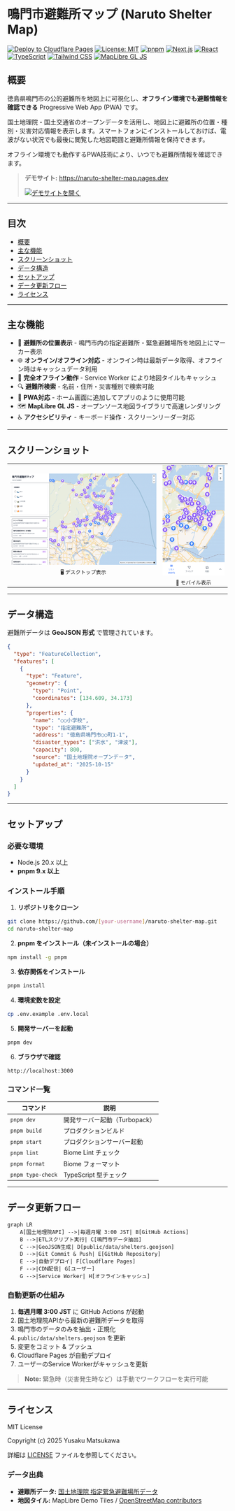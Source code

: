 # 鳴門市避難所マップ (Naruto Shelter Map)

[![Deploy to Cloudflare Pages](https://img.shields.io/badge/deploy-cloudflare-orange)](https://pages.cloudflare.com)
[![License: MIT](https://img.shields.io/badge/License-MIT-blue.svg)](https://opensource.org/licenses/MIT)
[![pnpm](https://img.shields.io/badge/pnpm-9.x-orange)](https://pnpm.io/)
[![Next.js](https://img.shields.io/badge/Next.js-15-black)](https://nextjs.org/)
[![React](https://img.shields.io/badge/React-19-blue)](https://react.dev/)
[![TypeScript](https://img.shields.io/badge/TypeScript-5.x-blue)](https://www.typescriptlang.org/)
[![Tailwind CSS](https://img.shields.io/badge/Tailwind-v4-38bdf8)](https://tailwindcss.com/)
[![MapLibre GL JS](https://img.shields.io/badge/MapLibre-5.9-blue)](https://maplibre.org/)

## 概要

徳島県鳴門市の公的避難所を地図上に可視化し、**オフライン環境でも避難情報を確認できる** Progressive Web App (PWA) です。

国土地理院・国土交通省のオープンデータを活用し、地図上に避難所の位置・種別・災害対応情報を表示します。スマートフォンにインストールしておけば、電波がない状況でも最後に閲覧した地図範囲と避難所情報を保持できます。

オフライン環境でも動作するPWA技術により、いつでも避難所情報を確認できます。

> **デモサイト:** https://naruto-shelter-map.pages.dev
>
> [![デモサイトを開く](https://img.shields.io/badge/🌐_デモサイト-Open-blue?style=for-the-badge)](https://naruto-shelter-map.pages.dev)

---

## 目次

- [概要](#概要)
- [主な機能](#主な機能)
- [スクリーンショット](#スクリーンショット)
- [データ構造](#データ構造)
- [セットアップ](#セットアップ)
- [データ更新フロー](#データ更新フロー)
- [ライセンス](#ライセンス)

---

## 主な機能

- 📍 **避難所の位置表示** - 鳴門市内の指定避難所・緊急避難場所を地図上にマーカー表示
- 🌐 **オンライン/オフライン対応** - オンライン時は最新データ取得、オフライン時はキャッシュデータ利用
- 📶 **完全オフライン動作** - Service Worker により地図タイルもキャッシュ
- 🔍 **避難所検索** - 名前・住所・災害種別で検索可能
- 📱 **PWA対応** - ホーム画面に追加してアプリのように使用可能
- 🗺️ **MapLibre GL JS** - オープンソース地図ライブラリで高速レンダリング
- ♿ **アクセシビリティ** - キーボード操作・スクリーンリーダー対応

---

## スクリーンショット

<table>
  <tr>
    <td align="center">
      <img src="./docs/images/screenshot-desktop.png" width="600" alt="デスクトップ画面">
      <br>
      <sub>🖥️ デスクトップ表示</sub>
    </td>
    <td align="center">
      <img src="./docs/images/screenshot-mobile.png" width="250" alt="モバイル画面">
      <br>
      <sub>📱 モバイル表示</sub>
    </td>
  </tr>
</table>

---

## データ構造

避難所データは **GeoJSON 形式** で管理されています。

```json
{
  "type": "FeatureCollection",
  "features": [
    {
      "type": "Feature",
      "geometry": {
        "type": "Point",
        "coordinates": [134.609, 34.173]
      },
      "properties": {
        "name": "○○小学校",
        "type": "指定避難所",
        "address": "徳島県鳴門市○○町1-1",
        "disaster_types": ["洪水", "津波"],
        "capacity": 800,
        "source": "国土地理院オープンデータ",
        "updated_at": "2025-10-15"
      }
    }
  ]
}
```

---

## セットアップ

### 必要な環境

- Node.js 20.x 以上
- **pnpm 9.x 以上**

### インストール手順

1. **リポジトリをクローン**

```bash
git clone https://github.com/[your-username]/naruto-shelter-map.git
cd naruto-shelter-map
```

2. **pnpm をインストール（未インストールの場合）**

```bash
npm install -g pnpm
```

3. **依存関係をインストール**

```bash
pnpm install
```

4. **環境変数を設定**

```bash
cp .env.example .env.local
```

5. **開発サーバーを起動**

```bash
pnpm dev
```

6. **ブラウザで確認**

```
http://localhost:3000
```

### コマンド一覧

| コマンド | 説明 |
|---------|------|
| `pnpm dev` | 開発サーバー起動（Turbopack） |
| `pnpm build` | プロダクションビルド |
| `pnpm start` | プロダクションサーバー起動 |
| `pnpm lint` | Biome Lint チェック |
| `pnpm format` | Biome フォーマット |
| `pnpm type-check` | TypeScript 型チェック |

---

## データ更新フロー

```mermaid
graph LR
    A[国土地理院API] -->|毎週月曜 3:00 JST| B[GitHub Actions]
    B -->|ETLスクリプト実行| C[鳴門市データ抽出]
    C -->|GeoJSON生成| D[public/data/shelters.geojson]
    D -->|Git Commit & Push| E[GitHub Repository]
    E -->|自動デプロイ| F[Cloudflare Pages]
    F -->|CDN配信| G[ユーザー]
    G -->|Service Worker| H[オフラインキャッシュ]
```

### 自動更新の仕組み

1. **毎週月曜 3:00 JST** に GitHub Actions が起動
2. 国土地理院APIから最新の避難所データを取得
3. 鳴門市のデータのみを抽出・正規化
4. `public/data/shelters.geojson` を更新
5. 変更をコミット & プッシュ
6. Cloudflare Pages が自動デプロイ
7. ユーザーのService Workerがキャッシュを更新

> **Note:** 緊急時（災害発生時など）は手動でワークフローを実行可能

---

## ライセンス

MIT License

Copyright (c) 2025 Yusaku Matsukawa

詳細は [LICENSE](./LICENSE) ファイルを参照してください。

### データ出典

- **避難所データ:** [国土地理院 指定緊急避難場所データ](https://www.gsi.go.jp/bousaichiri/hinanbasho.html)
- **地図タイル:** MapLibre Demo Tiles / [OpenStreetMap contributors](https://www.openstreetmap.org/copyright)

